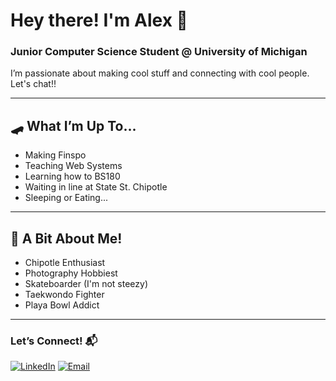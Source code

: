 # Hey there! I'm Alex 👋

### Junior Computer Science Student @ University of Michigan 
I’m passionate about making cool stuff and connecting with cool people. Let's chat!!

------

## 🛹 What I’m Up To...
- Making Finspo
- Teaching Web Systems
- Learning how to BS180
- Waiting in line at State St. Chipotle
- Sleeping or Eating...

------

## 🌯 A Bit About Me!
- Chipotle Enthusiast
- Photography Hobbiest
- Skateboarder (I'm not steezy)
- Taekwondo Fighter
- Playa Bowl Addict


------

### Let’s Connect! 📬
[![LinkedIn](https://img.shields.io/badge/-LinkedIn-blue)](https://www.linkedin.com/in/alexni-x/)
[![Email](https://img.shields.io/badge/-Email-red)](mailto:axni@umich.edu)
